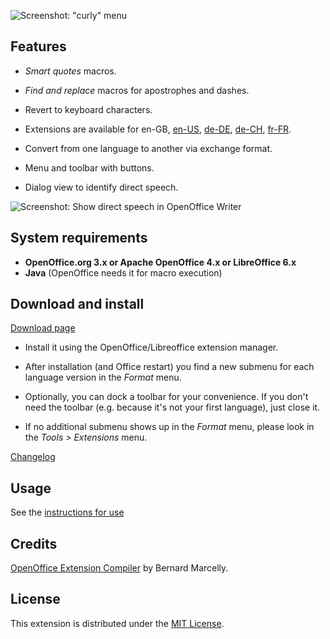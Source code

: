 ![Screenshot: "curly" menu](https://raw.githubusercontent.com/peter88213/curly-en-GB/master/docs/Screenshots/Menu-be.png)

## Features

* _Smart quotes_ macros.

* _Find and replace_ macros for apostrophes and dashes.

* Revert to keyboard characters.

* Extensions are available for 
 en-GB, 
 [en-US](https://peter88213.github.io/curly-en-US), 
 [de-DE](https://peter88213.github.io/curly-de-DE), 
 [de-CH](https://peter88213.github.io/curly-de-CH), 
 [fr-FR](https://peter88213.github.io/curly-fr-FR).


* Convert from one language to another via exchange format.

* Menu and toolbar with buttons.

* Dialog view to identify direct speech.

![Screenshot: Show direct speech in OpenOffice Writer](https://raw.githubusercontent.com/peter88213/curly-en-GB/master/docs/Screenshots/DirectSpeech-be.png)

## System requirements

* __OpenOffice.org 3.x or Apache OpenOffice 4.x or LibreOffice 6.x__
* __Java__ (OpenOffice needs it for macro execution)

## Download and install

[Download page](https://github.com/peter88213/curly-en-GB/releases/latest)

* Install it using the OpenOffice/Libreoffice extension manager.

* After installation (and Office restart) you find a new submenu for each language version in the *Format* menu.

* Optionally, you can dock a toolbar for your convenience. If you don't need the toolbar (e.g. because it's not your first language), just close it.

* If no additional submenu shows up in the *Format* menu, please look in the *Tools > Extensions* menu.

[Changelog](changelog)

## Usage

See the [instructions for use](usage)


## Credits

[OpenOffice Extension Compiler](https://wiki.openoffice.org/wiki/Extensions_Packager#Extension_Compiler) by Bernard Marcelly.

## License

This extension is distributed under the [MIT License](http://www.opensource.org/licenses/mit-license.php).